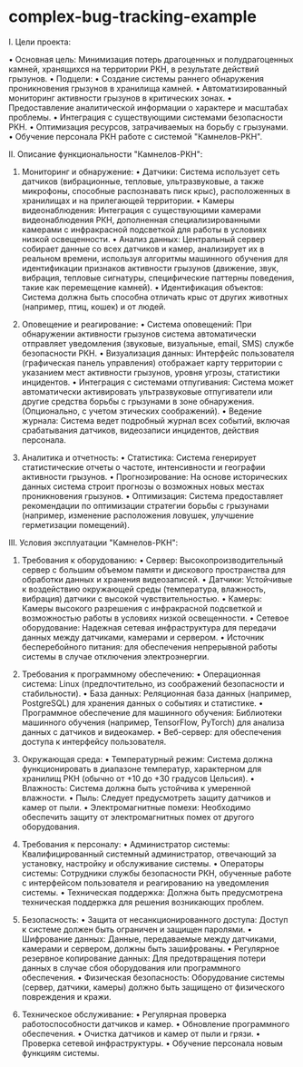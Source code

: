 # complex-bug-tracking-example
I. Цели проекта:

•  Основная цель: Минимизация потерь драгоценных и полудрагоценных камней, хранящихся на территории РКН, в результате действий грызунов.
•  Подцели:
  •  Создание системы раннего обнаружения проникновения грызунов в хранилища камней.
  •  Автоматизированный мониторинг активности грызунов в критических зонах.
  •  Предоставление аналитической информации о характере и масштабах проблемы.
  •  Интеграция с существующими системами безопасности РКН.
  •  Оптимизация ресурсов, затрачиваемых на борьбу с грызунами.
  •  Обучение персонала РКН работе с системой "Камнелов-РКН".

II. Описание функциональности "Камнелов-РКН":

1. Мониторинг и обнаружение:
  •  Датчики: Система использует сеть датчиков (вибрационные, тепловые, ультразвуковые, а также микрофоны, способные распознавать писк крыс), расположенных в хранилищах и на прилегающей территории.
  •  Камеры видеонаблюдения: Интеграция с существующими камерами видеонаблюдения РКН, дополненная специализированными камерами с инфракрасной подсветкой для работы в условиях низкой освещенности.
  •  Анализ данных: Центральный сервер собирает данные со всех датчиков и камер, анализирует их в реальном времени, используя алгоритмы машинного обучения для идентификации признаков активности грызунов (движение, звук, вибрация, тепловые сигнатуры, специфические паттерны поведения, такие как перемещение камней).
  •  Идентификация объектов: Система должна быть способна отличать крыс от других животных (например, птиц, кошек) и от людей.

2. Оповещение и реагирование:
  •  Система оповещений: При обнаружении активности грызунов система автоматически отправляет уведомления (звуковые, визуальные, email, SMS) службе безопасности РКН.
  •  Визуализация данных: Интерфейс пользователя (графическая панель управления) отображает карту территории с указанием мест активности грызунов, уровня угрозы, статистики инцидентов.
  •  Интеграция с системами отпугивания: Система может автоматически активировать ультразвуковые отпугиватели или другие средства борьбы с грызунами в зоне обнаружения. (Опционально, с учетом этических соображений).
  •  Ведение журнала: Система ведет подробный журнал всех событий, включая срабатывания датчиков, видеозаписи инцидентов, действия персонала.

3. Аналитика и отчетность:
  •  Статистика: Система генерирует статистические отчеты о частоте, интенсивности и географии активности грызунов.
  •  Прогнозирование: На основе исторических данных система строит прогнозы о возможных новых местах проникновения грызунов.
  •  Оптимизация: Система предоставляет рекомендации по оптимизации стратегии борьбы с грызунами (например, изменение расположения ловушек, улучшение герметизации помещений).

III. Условия эксплуатации "Камнелов-РКН":

1. Требования к оборудованию:
  •  Сервер: Высокопроизводительный сервер с большим объемом памяти и дискового пространства для обработки данных и хранения видеозаписей.
  •  Датчики: Устойчивые к воздействию окружающей среды (температура, влажность, вибрация) датчики с высокой чувствительностью.
  •  Камеры: Камеры высокого разрешения с инфракрасной подсветкой и возможностью работы в условиях низкой освещенности.
  •  Сетевое оборудование: Надежная сетевая инфраструктура для передачи данных между датчиками, камерами и сервером.
  •  Источник бесперебойного питания: для обеспечения непрерывной работы системы в случае отключения электроэнергии.

2. Требования к программному обеспечению:
  •  Операционная система: Linux (предпочтительно, из соображений безопасности и стабильности).
  •  База данных: Реляционная база данных (например, PostgreSQL) для хранения данных о событиях и статистике.
  •  Программное обеспечение для машинного обучения: Библиотеки машинного обучения (например, TensorFlow, PyTorch) для анализа данных с датчиков и видеокамер.
  •  Веб-сервер: для обеспечения доступа к интерфейсу пользователя.

3. Окружающая среда:
  •  Температурный режим: Система должна функционировать в диапазоне температур, характерном для хранилищ РКН (обычно от +10 до +30 градусов Цельсия).
  •  Влажность: Система должна быть устойчива к умеренной влажности.
  •  Пыль: Следует предусмотреть защиту датчиков и камер от пыли.
  •  Электромагнитные помехи: Необходимо обеспечить защиту от электромагнитных помех от другого оборудования.

4. Требования к персоналу:
  •  Администратор системы: Квалифицированный системный администратор, отвечающий за установку, настройку и обслуживание системы.
  •  Операторы системы: Сотрудники службы безопасности РКН, обученные работе с интерфейсом пользователя и реагированию на уведомления системы.
  •  Техническая поддержка: Должна быть предусмотрена техническая поддержка для решения возникающих проблем.

5. Безопасность:
  •  Защита от несанкционированного доступа: Доступ к системе должен быть ограничен и защищен паролями.
  •  Шифрование данных: Данные, передаваемые между датчиками, камерами и сервером, должны быть зашифрованы.
  •  Регулярное резервное копирование данных: Для предотвращения потери данных в случае сбоя оборудования или программного обеспечения.
  •  Физическая безопасность: Оборудование системы (сервер, датчики, камеры) должно быть защищено от физического повреждения и кражи.

6. Техническое обслуживание:
  •  Регулярная проверка работоспособности датчиков и камер.
  •  Обновление программного обеспечения.
  •  Очистка датчиков и камер от пыли и грязи.
  •  Проверка сетевой инфраструктуры.
  •  Обучение персонала новым функциям системы.
